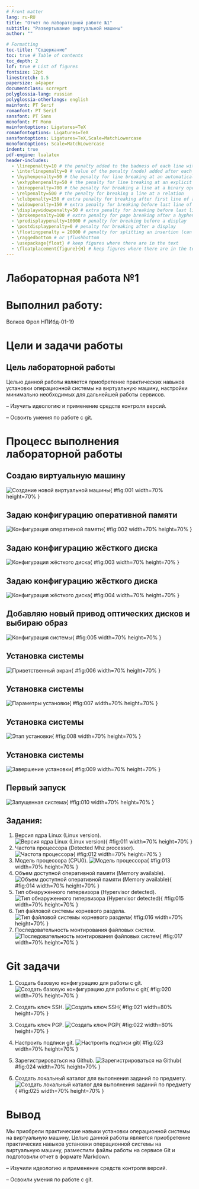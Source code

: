 ```yaml
---
# Front matter
lang: ru-RU
title: "Отчёт по лабораторной работе №1"
subtitle: "Развертывание виртуальной машины"
author: ""

# Formatting
toc-title: "Содержание"
toc: true # Table of contents
toc_depth: 2
lof: true # List of figures
fontsize: 12pt
linestretch: 1.5
papersize: a4paper
documentclass: scrreprt
polyglossia-lang: russian
polyglossia-otherlangs: english
mainfont: PT Serif
romanfont: PT Serif
sansfont: PT Sans
monofont: PT Mono
mainfontoptions: Ligatures=TeX
romanfontoptions: Ligatures=TeX
sansfontoptions: Ligatures=TeX,Scale=MatchLowercase
monofontoptions: Scale=MatchLowercase
indent: true
pdf-engine: lualatex
header-includes:
  - \linepenalty=10 # the penalty added to the badness of each line within a paragraph (no associated penalty node) Increasing the value makes tex try to have fewer lines in the paragraph.
  - \interlinepenalty=0 # value of the penalty (node) added after each line of a paragraph.
  - \hyphenpenalty=50 # the penalty for line breaking at an automatically inserted hyphen
  - \exhyphenpenalty=50 # the penalty for line breaking at an explicit hyphen
  - \binoppenalty=700 # the penalty for breaking a line at a binary operator
  - \relpenalty=500 # the penalty for breaking a line at a relation
  - \clubpenalty=150 # extra penalty for breaking after first line of a paragraph
  - \widowpenalty=150 # extra penalty for breaking before last line of a paragraph
  - \displaywidowpenalty=50 # extra penalty for breaking before last line before a display math
  - \brokenpenalty=100 # extra penalty for page breaking after a hyphenated line
  - \predisplaypenalty=10000 # penalty for breaking before a display
  - \postdisplaypenalty=0 # penalty for breaking after a display
  - \floatingpenalty = 20000 # penalty for splitting an insertion (can only be split footnote in standard LaTeX)
  - \raggedbottom # or \flushbottom
  - \usepackage{float} # keep figures where there are in the text
  - \floatplacement{figure}{H} # keep figures where there are in the text
---
```


# Лабораторная работа  №1

# Выполнил работу:
Волков Фрол НПИбд-01-19

# Цели и задачи работы

## Цель лабораторной работы

Целью данной работы является приобретение практических навыков установки операционной системы на виртуальную машину, настройки минимально необходимых для дальнейшей работы сервисов.

– Изучить идеологию и применение средств контроля версий.

– Освоить умения по работе с git.


# Процесс выполнения лабораторной работы

## Создаю виртуальную машину

![Создание новой виртуальной машины](image/01.png){ #fig:001 width=70% height=70% }

## Задаю конфигурацию оперативной памяти

![Конфигурация оперативной памяти](image/02.png){ #fig:002 width=70% height=70% }

## Задаю конфигурацию жёсткого диска

![Конфигурация жёсткого диска](image/03.png){ #fig:003 width=70% height=70% }

## Задаю конфигурацию жёсткого диска

![Конфигурация жёсткого диска](image/04.png){ #fig:004 width=70% height=70% }

## Добавляю новый привод оптических дисков и выбираю образ

![Конфигурация системы](image/05.png){ #fig:005 width=70% height=70% }

## Установка системы

![Приветственный экран](image/06.png){ #fig:006 width=70% height=70% }

## Установка системы

![Параметры установки](image/07.png){ #fig:007 width=70% height=70% }

## Установка системы

![Этап установки](image/08.png){ #fig:008 width=70% height=70% }

## Установка системы

![Завершение установки](image/09.png){ #fig:009 width=70% height=70% }

## Первый запуск

![Запущенная система](image/10.png){ #fig:010 width=70% height=70% }

## Задания:
1. Версия ядра Linux (Linux version).
![Версия ядра Linux (Linux version)](image/11.png){ #fig:011 width=70% height=70% }
2. Частота процессора (Detected Mhz processor).
![Частота процессора](image/12.png){ #fig:012 width=70% height=70% }
3. Модель процессора (CPU0).
![Модель процессора](image/13.png){ #fig:013 width=70% height=70% }
4. Объем доступной оперативной памяти (Memory available).
![Объем доступной оперативной памяти (Memory available)](image/14.png){ #fig:014 width=70% height=70% }
5. Тип обнаруженного гипервизора (Hypervisor detected).
![Тип обнаруженного гипервизора (Hypervisor detected)](image/15.png){ #fig:015 width=70% height=70% }
6. Тип файловой системы корневого раздела.
![Тип файловой системы корневого раздела](image/16.png){ #fig:016 width=70% height=70% }
7. Последовательность монтирования файловых систем.
![Последовательность монтирования файловых систем](image/17.png){ #fig:017 width=70% height=70% }

# Git задачи
1. Создать базовую конфигурацию для работы с git.
![Создать базовую конфигурацию для работы с git](image/20.png){ #fig:020 width=70% height=70% }

2. Создать ключ SSH.
![Создать ключ SSH](image/21.png){
	#fig:021 width=80% height=70% }

3. Создать ключ PGP.
![Создать ключ PGP](image/22.png){
	#fig:022 width=80% height=70% }

4. Настроить подписи git.
![Настроить подписи git](image/23.png){ #fig:023 width=70% height=70% }

5. Зарегистрироваться на Github.
![Зарегистрироваться на Github](image/24.png){ #fig:024 width=70% height=70% }

6. Создать локальный каталог для выполнения заданий по предмету.
![Создать локальный каталог для выполнения заданий по предмету](image/25.png){ #fig:025 width=70% height=70% }

# Вывод

Мы приобрели практические навыки установки операционной системы на виртуальную машину, Целью данной работы является приобретение практических навыков установки операционной системы на виртуальную машину, разместили файлы работы на сервисе Git и подготовили отчет в формате Markdown.

– Изучили идеологию и применение средств контроля версий.

– Освоили умения по работе с git.
